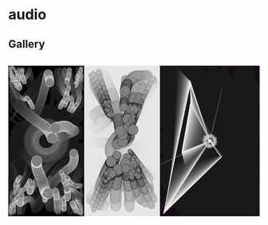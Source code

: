# audio

## Gallery
<div class="row">
<div class="column">

![image 1](assets/img/drawings/Audio-eeqsmy.jpg#thumbnail)

</div>
<div class="column">

![image 2](assets/img/drawings/Audio-i0gym.jpg#thumbnail)

</div>
<div class="column">

![image 3](assets/img/drawings/Audio-h76d4r.jpg#thumnail)


</div>
</div>

<style type="text/css">

img[src~="thumbnail"] {
 max-height:500px;

}

.row{
    display:flex;
    flex-direction: row;
    align-items: center;
    justify-content: center; 
}

.column{

}

/*
.column {
  float: left;
  width: 20.33%;
 padding: 5px;
  background-color:black;
}

.row::after {
  content: "";
  clear: both;
  display: table;
}

*/

</style>